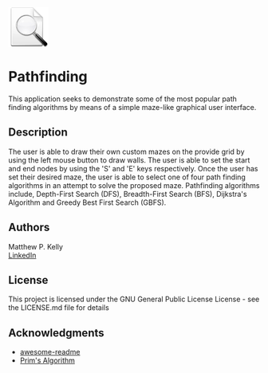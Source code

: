 <a href="https://github.com/MattyK-123/Pathfinding">
	<img src="Assets/search.png" alt="Logo" width="80" height="80">
</a>

# Pathfinding

This application seeks to demonstrate some of the most popular path finding algorithms by means of a simple maze-like graphical user interface.

## Description

The user is able to draw their own custom mazes on the provide grid by using the left mouse button to draw walls. The user is able to set the start and end nodes by using the 'S' and 'E' keys respectively. Once the user has set their desired maze, the user is able to select one of four path finding algorithms in an attempt to solve the proposed maze. Pathfinding algorithms include, Depth-First Search (DFS), Breadth-First Search (BFS), Dijkstra's Algorithm and Greedy Best First Search (GBFS).

## Authors

Matthew P. Kelly  
[LinkedIn](https://www.linkedin.com/in/matthew-kelly-aa11a9189/)

## License

This project is licensed under the GNU General Public License License - see the LICENSE.md file for details

## Acknowledgments

* [awesome-readme](https://github.com/matiassingers/awesome-readme)
* [Prim's Algorithm](https://stackoverflow.com/questions/29739751/implementing-a-randomly-generated-maze-using-prims-algorithm)
